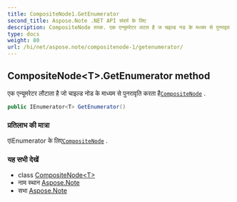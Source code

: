 ```yaml
---
title: CompositeNode1.GetEnumerator
second_title: Aspose.Note .NET API संदर्भ के लिए
description: CompositeNode तरक. एक एन्यूमरेटर लटत है ज चइल्ड नड के मध्यम से पुनरवृत करत हैCompositeNode .
type: docs
weight: 80
url: /hi/net/aspose.note/compositenode-1/getenumerator/
---
```

## CompositeNode&lt;T&gt;.GetEnumerator method

एक एन्यूमरेटर लौटाता है जो चाइल्ड नोड के माध्यम से पुनरावृति करता है[`CompositeNode`](../) .

```csharp
public IEnumerator<T> GetEnumerator()
```

### प्रतिलाभ की मात्रा

एIEnumerator के लिए[`CompositeNode`](../) .

### यह सभी देखें

* class [CompositeNode&lt;T&gt;](../)
* नाम स्थान [Aspose.Note](../../compositenode-1/)
* सभा [Aspose.Note](../../../)


